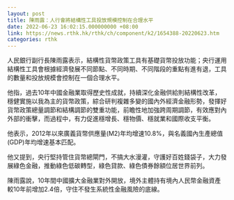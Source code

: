 ```yaml
---
layout: post
title: 陳雨露：人行會將結構性工具投放規模控制在合理水平
date: 2022-06-23 16:02:15.000000000 +08:00
link: https://news.rthk.hk/rthk/ch/component/k2/1654388-20220623.htm
categories: rthk
---
```


人民銀行副行長陳雨露表示，結構性貨幣政策工具有基礎貨幣投放功能；央行運用結構性工具會根據經濟發展不同節點、不同時期、不同階段的重點有進有退，工具的數量和投放規模會控制在一個合理水平。

他指，過去10年中國金融業取得歷史性成就，持續深化金融供給則結構性改革，穩健實施以我為主的貨幣政策，綜合研判複雜多變的國內外經濟金融形勢，發揮好貨幣政策總量調節和結構調節的雙重功能，前瞻性地加強跨周期調節，有效應對內外部的衝擊，而過程中，有力促進穩增長、穩物價、穩就業和國際收支平衡。

他表示，2012年以來廣義貨幣供應量(M2)年均增速10.8%，與名義國內生產總值(GDP)年均增速基本匹配。

他又提到，央行堅持管住貨幣總閘門，不搞大水漫灌，守護好百姓錢袋子，大力發展綠色金融，推動綠色低碳轉型，綠色貸款、綠色債券餘額位居世界前列。

陳雨露說，10年間中國擴大金融業對外開放，境外主體持有境內人民幣金融資產較10年前增加2.4倍，守住不發生系統性金融風險的底線。
